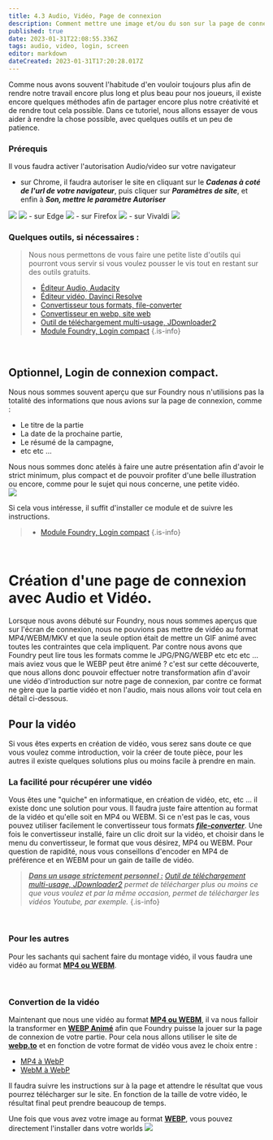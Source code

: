 ```yaml
---
title: 4.3 Audio, Vidéo, Page de connexion
description: Comment mettre une image et/ou du son sur la page de connexion
published: true
date: 2023-01-31T22:08:55.336Z
tags: audio, video, login, screen
editor: markdown
dateCreated: 2023-01-31T17:20:28.017Z
---
```


Comme nous avons souvent l'habitude d'en vouloir toujours plus afin de rendre notre travail encore plus long et plus beau pour nos joueurs, il existe encore quelques méthodes afin de partager encore plus notre créativité et de rendre tout cela possible.
Dans ce tutoriel, nous allons essayer de vous aider à rendre la chose possible, avec quelques outils et un peu de patience.
<br>
### Prérequis
Il vous faudra activer l'autorisation Audio/video sur votre navigateur
- sur Chrome, il faudra autoriser le site en cliquant sur le ***Cadenas à coté de l'url de votre navigateur***, puis cliquer sur ***Paramètres de site***, et enfin à ***Son, mettre le paramètre Autoriser***
<img src="https://puu.sh/Jy5Ho/1aab4d18a2.png">
<img src="https://puu.sh/Jy5HI/227b572a6a.png">
- sur Edge
<img src="https://puu.sh/Jy5ue/6dcc4bdb19.png">
- sur Firefox
<img src="https://puu.sh/Jy5tr/ccfaf8b81e.png">
- sur Vivaldi
<img src="https://puu.sh/Jy5vT/4dde9801c2.png">

<br>

### Quelques outils, si nécessaires :
> Nous nous permettons de vous faire une petite liste d'outils qui pourront vous servir si vous voulez pousser le vis tout en restant sur des outils gratuits.
> - [Éditeur Audio, Audacity](https://www.audacityteam.org/download/)
> - [Éditeur vidéo, Davinci Resolve](https://www.blackmagicdesign.com/fr/products/davinciresolve/)
> - [Convertisseur tous formats, file-converter](https://framalibre.org/content/file-converter)
> - [Convertisseur en webp, site web](https://webp.to/)
> - [Outil de téléchargement multi-usage, JDownloader2](https://jdownloader.org/jdownloader2)
> - [Module Foundry, Login compact](https://gitlab.com/sasmira/_fr-core-logon)
{.is-info}

<br>

## Optionnel, Login de connexion compact.
Nous nous sommes souvent aperçu que sur Foundry nous n'utilisions pas la totalité des informations que nous avions sur la page de connexion, comme :
- Le titre de la partie
- La date de la prochaine partie,
- Le résumé de la campagne,
- etc etc ... 

Nous nous sommes donc atelés à faire une autre présentation afin d'avoir le strict minimum, plus compact et de pouvoir profiter d'une belle illustration ou encore, comme pour le sujet qui nous concerne, une petite vidéo.
<br>
<img src="https://puu.sh/Jy4oy/801517e986.jpg">

Si cela vous intéresse, il suffit d'installer ce module et de suivre les instructions.
> - [Module Foundry, Login compact](https://gitlab.com/sasmira/_fr-core-logon)
{.is-info}

<br>

# Création d'une page de connexion avec Audio et Vidéo.
Lorsque nous avons débuté sur Foundry, nous nous sommes aperçus que sur l'écran de connexion, nous ne pouvions pas mettre de vidéo au format MP4/WEBM/MKV et que la seule option était de mettre un GIF animé avec toutes les contraintes que cela impliquent.
Par contre nous avons que Foundry peut lire tous les formats comme le JPG/PNG/WEBP etc etc etc ... mais aviez vous que le WEBP peut être animé ? c'est sur cette découverte, que nous allons donc pouvoir effectuer notre transformation afin d'avoir une vidéo d'introduction sur notre page de connexion, par contre ce format ne gère que la partie vidéo et non l'audio, mais nous allons voir tout cela en détail ci-dessous. 
<br>
## Pour la vidéo
Si vous êtes experts en création de vidéo, vous serez sans doute ce que vous voulez comme introduction, voir la créer de toute pièce, pour les autres il existe quelques solutions plus ou moins facile à prendre en main.
<br>
### La facilité pour récupérer une vidéo
Vous êtes une "quiche" en informatique, en création de vidéo, etc, etc ... il existe donc une solution pour vous. Il faudra juste faire attention au format de la vidéo et qu'elle soit en MP4 ou WEBM. Si ce n'est pas le cas, vous pouvez utiliser facilement le convertisseur tous formats ***[file-converter](https://framalibre.org/content/file-converter)***.
Une fois le convertisseur installé, faire un clic droit sur la vidéo, et choisir dans le menu du convertisseur, le format que vous désirez, MP4 ou WEBM. Pour question de rapidité, nous vous conseillons d'encoder en MP4 de préférence et en WEBM pour un gain de taille de vidéo.

> <u>***Dans un usage strictement personnel :***</u> *[Outil de téléchargement multi-usage, JDownloader2](https://jdownloader.org/jdownloader2) permet de télécharger plus ou moins ce que vous voulez et par la même occasion, permet de télécharger les vidéos Youtube, par exemple.*
{.is-info}

<br>

### Pour les autres
Pour les sachants qui sachent faire du montage vidéo, il vous faudra une vidéo au format <u>**MP4 ou WEBM**</u>.

<br>

### Convertion de la vidéo
Maintenant que nous une vidéo au format <u>**MP4 ou WEBM**</u>, il va nous falloir la transformer en <u>**WEBP Animé**</u> afin que Foundry puisse la jouer sur la page de connexion de votre partie.
Pour cela nous allons utiliser le site de **[webp.to](https://webp.to/?lang=fr)** et en fonction de votre format de vidéo vous avez le choix entre :
- [MP4 à WebP](https://webp.to/mp4-webp/)
- [WebM à WebP](https://webp.to/webm-webp/)

Il faudra suivre les instructions sur à la page et attendre le résultat que vous pourrez télécharger sur le site. En fonction de la taille de votre vidéo, le résultat final peut prendre beaucoup de temps.

Une fois que vous avez votre image au format <u>**WEBP**</u>, vous pouvez directement l'installer dans votre worlds 
<img src="https://puu.sh/Jy5YM/f1e09e3835.png">
